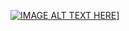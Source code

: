 
[![IMAGE ALT TEXT HERE](https://img.youtube.com/vi/VNaVNMqOBO8/0.jpg)]([(https://youtu.be/VNaVNMqOBO8))]
